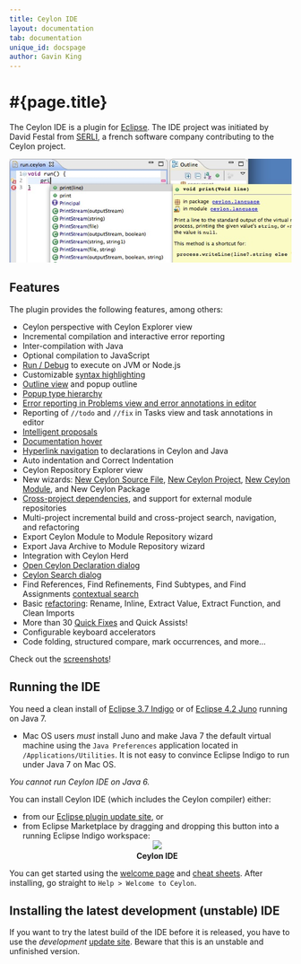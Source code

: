 ```yaml
---
title: Ceylon IDE
layout: documentation
tab: documentation
unique_id: docspage
author: Gavin King
---
```

# #{page.title}

[eclipse]: http://www.eclipse.org/downloads/
[juno]: http://eclipse.org/juno

The Ceylon IDE is a plugin for [Eclipse][eclipse]. The IDE project was 
initiated by David Festal from [SERLI](http://www.serli.com/), a french 
software company contributing to the Ceylon project.

![teaser](/images/screenshots/teaser.png)

## Features

The plugin provides the following features, among others:

* Ceylon perspective with Ceylon Explorer view
* Incremental compilation and interactive error reporting
* Inter-compilation with Java
* Optional compilation to JavaScript
* [Run / Debug](screenshots#ceylon_launcher_dialog) to execute on JVM or Node.js
* Customizable [syntax highlighting](screenshots#syntax_highlighting_and_outline_view)
* [Outline view](screenshots#syntax_highlighting_and_outline_view) 
  and popup outline
* [Popup type hierarchy](screenshots#popup_type_hierarchy)
* [Error reporting in Problems view
  and error annotations in editor](screenshots#error_highlighting_error_annotations_and_problems_view)
* Reporting of `//todo` and `//fix` in Tasks view
  and task annotations in editor
* [Intelligent proposals](screenshots#intelligent_autocompletion)
* [Documentation hover](screenshots#hover_help)
* [Hyperlink navigation](screenshots#hyperlink_navigation) to 
  declarations in Ceylon and Java
* Auto indentation and Correct Indentation
* Ceylon Repository Explorer view
* New wizards: [New Ceylon Source File](screenshots#new_ceylon_unit_wizard),
  [New Ceylon Project](screenshots#new_ceylon_project_wizard),
  [New Ceylon Module](screenshots#new_ceylon_module_wizard), and 
  New Ceylon Package
* [Cross-project dependencies](screenshots#cross_project_dependencies),
  and support for external module repositories
* Multi-project incremental build and cross-project search, 
  navigation, and refactoring
* Export Ceylon Module to Module Repository wizard
* Export Java Archive to Module Repository wizard
* Integration with Ceylon Herd
* [Open Ceylon Declaration dialog](screenshots#open_ceylon_declaration_dialog)
* [Ceylon Search dialog](screenshots#ceylon_search_dialog)
* Find References, Find Refinements, Find Subtypes, and Find Assignments
  [contextual search](screenshots#find_references_search_results)
* Basic [refactoring](screenshots#rename_refactoring_preview): 
  Rename, Inline, Extract Value, Extract Function, and Clean Imports
* More than 30 [Quick Fixes](screenshots#quick_fixes) and Quick Assists!
* Configurable keyboard accelerators
* Code folding, structured compare, mark occurrences, and more...

Check out the [screenshots](screenshots)!

## Running the IDE

You need a clean install of [Eclipse 3.7 Indigo][eclipse] or of 
[Eclipse 4.2 Juno][juno] running on Java 7. 

- Mac OS users _must_ install Juno and make Java 7 the default 
  virtual machine using the `Java Preferences` application located 
  in `/Applications/Utilities`. It is not easy to convince Eclipse
  Indigo to run under Java 7 on Mac OS.

_You cannot run Ceylon IDE on Java 6._

You can install Ceylon IDE (which includes the Ceylon compiler) either:

* from our [Eclipse plugin update site](install), or 
* from Eclipse Marketplace by dragging and dropping this button into 
  a running Eclipse Indigo workspace:
  <a href='http://marketplace.eclipse.org/marketplace-client-intro?mpc_install=185799' title='Drag and drop into a running Eclipse Indigo workspace to install Ceylon IDE' style="display:block;text-align:center;font-weight:bold;text-decoration:none"> 
  <img src='http://marketplace.eclipse.org/misc/installbutton.png'/>
  <br/>Ceylon IDE 
  </a>

You can get started using the [welcome page](screenshots#welcome_page) and 
[cheat sheets](screenshots#cheat_sheets). After installing, go straight to 
`Help > Welcome to Ceylon`.

## Installing the latest development (unstable) IDE

If you want to try the latest build of the IDE before it is released, you
have to use the _development_ [update site](install#installing_from_the_development_unstable_update_site). 
Beware that this is an unstable and unfinished version.
